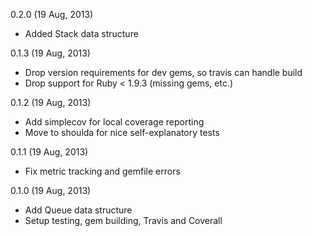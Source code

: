 0.2.0 (19 Aug, 2013)

* Added Stack data structure

0.1.3 (19 Aug, 2013)

* Drop version requirements for dev gems, so travis can handle build
* Drop support for Ruby < 1.9.3 (missing gems, etc.)

0.1.2 (19 Aug, 2013)

* Add simplecov for local coverage reporting
* Move to shoulda for nice self-explanatory tests

0.1.1 (19 Aug, 2013)

* Fix metric tracking and gemfile errors

0.1.0 (19 Aug, 2013)

* Add Queue data structure
* Setup testing, gem building, Travis and Coverall